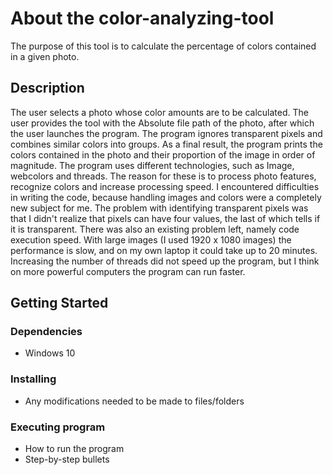 # About the color-analyzing-tool
The purpose of this tool is to calculate the percentage of colors contained in a given photo.
## Description
The user selects a photo whose color amounts are to be calculated. The user provides the tool with the Absolute file path of the photo, after which the user launches the program. The program ignores transparent pixels and combines similar colors into groups. As a final result, the program prints the colors contained in the photo and their proportion of the image in order of magnitude.
The program uses different technologies, such as Image, webcolors and threads. The reason for these is to process photo features, recognize colors and increase processing speed.
I encountered difficulties in writing the code, because handling images and colors were a completely new subject for me. The problem with identifying transparent pixels was that I didn't realize that pixels can have four values, the last of which tells if it is transparent. There was also an existing problem left, namely code execution speed. With large images (I used 1920 x 1080 images) the performance is slow, and on my own laptop it could take up to 20 minutes. Increasing the number of threads did not speed up the program, but I think on more powerful computers the program can run faster.


## Getting Started

### Dependencies

* Windows 10

### Installing

* Any modifications needed to be made to files/folders

### Executing program

* How to run the program
* Step-by-step bullets

